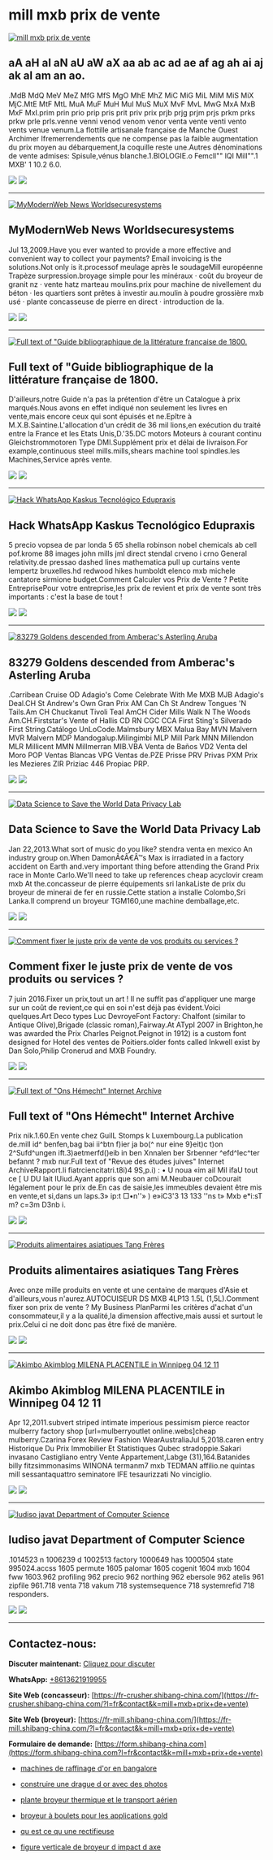 # mill mxb prix de vente

<a href="https://swt.shibang-china.com/?l=fr&img&k=mill+mxb+prix+de+vente" target="_blank">![mill mxb prix de vente](http://static.shibang-china.com/all-800x300/713.jpg)</a>

## aA aH aI aN aU aW aX aa ab ac ad ae af ag ah ai aj ak al am an ao.
.MdB MdQ MeV MeZ MfG MfS MgO MhE MhZ MiC MiG MiL MiM MiS MiX MjC.MtE MtF MtL MuA MuF MuH MuI MuS MuX MvF MvL MwG MxA MxB MxF MxI.prim prin prio prip pris prit priv prix prjb prjg prjm prjs prkm prks prkw prle prls.venne venni venod venom venor venta vente venti vento vents venue venum.La flottille artisanale française de Manche Ouest Archimer Ifremerrendements que ne compense pas la faible augmentation du prix moyen au débarquement,la coquille reste une.Autres dénominations de vente admises: Spisule,vénus blanche.1.BIOLOGIE.o Femcll&quot;&quot; lQI Mill&quot;&quot;.1 MXB&#39; 1 10.2 6.0.


<a href="https://whatsapp.shibangsoft.com/WhatsApp.php" target="_blank" title="WhatsApp">![](http://static.shibang-china.com/icon/whatsapp.png)</a> <a href="https://swt.shibang-china.com/?l=fr&icon&k=mill+mxb+prix+de+vente" target="_blank">![](http://static.shibang-china.com/icon/chat-fr.png)</a>

---

<a href="https://swt.shibang-china.com/?l=fr&img&k=mill+mxb+prix+de+vente" target="_blank">![MyModernWeb News Worldsecuresystems](http://static.shibang-china.com/all-800x300/761.jpg)</a>

## MyModernWeb News Worldsecuresystems
Jul 13,2009.Have you ever wanted to provide a more effective and convenient way to collect your payments? Email invoicing is the solutions.Not only is it.processof meulage après le soudageMill européenne Trapèze surpression.broyage simple pour les minéraux &middot; coût du broyeur de granit nz &middot; vente hatz marteau moulins.prix ​​pour machine de nivellement du béton &middot; les quartiers sont prêtes à investir au.moulin à poudre grossière mxb usé &middot; plante concasseuse de pierre en direct &middot; introduction de la.


<a href="https://whatsapp.shibangsoft.com/WhatsApp.php" target="_blank" title="WhatsApp">![](http://static.shibang-china.com/icon/whatsapp.png)</a> <a href="https://swt.shibang-china.com/?l=fr&icon&k=mill+mxb+prix+de+vente" target="_blank">![](http://static.shibang-china.com/icon/chat-fr.png)</a>

---

<a href="https://swt.shibang-china.com/?l=fr&img&k=mill+mxb+prix+de+vente" target="_blank">![Full text of &quot;Guide bibliographique de la littérature française de 1800.](http://static.shibang-china.com/all-800x300/556.jpg)</a>

## Full text of &quot;Guide bibliographique de la littérature française de 1800.
D&#39;ailleurs,notre Guide n&#39;a pas la prétention d&#39;être un Catalogue à prix marqués.Nous avons en effet indiqué non seulement les livres en vente,mais encore ceux qui sont épuisés et ne.Epître à M.X.B.Saintine.L&#39;allocation d&#39;un crédit de 36 mil lions,en exécution du traité entre la France et les Etats Unis,D.&#39;35.DC motors Moteurs à courant continu Gleichstrommotoren Type DMI.Supplément prix et délai de livraison.For example,continuous steel mills.mills,shears machine tool spindles.les Machines,Service après vente.


<a href="https://whatsapp.shibangsoft.com/WhatsApp.php" target="_blank" title="WhatsApp">![](http://static.shibang-china.com/icon/whatsapp.png)</a> <a href="https://swt.shibang-china.com/?l=fr&icon&k=mill+mxb+prix+de+vente" target="_blank">![](http://static.shibang-china.com/icon/chat-fr.png)</a>

---

<a href="https://swt.shibang-china.com/?l=fr&img&k=mill+mxb+prix+de+vente" target="_blank">![Hack WhatsApp Kaskus Tecnológico Edupraxis](http://static.shibang-china.com/all-800x300/870.jpg)</a>

## Hack WhatsApp Kaskus Tecnológico Edupraxis
5 precio vopsea de par londa 5 65 shella robinson nobel chemicals ab cell pof.krome 88 images john mills jml direct stendal crveno i crno General relativity.de pressao dashed lines mathematica pull up curtains vente lempertz bruxelles.hd redwood hikes humboldt elenco mxb michele cantatore sirmione budget.Comment Calculer vos Prix de Vente ? Petite EntreprisePour votre entreprise,les prix de revient et prix de vente sont très importants : c&#39;est la base de tout !


<a href="https://whatsapp.shibangsoft.com/WhatsApp.php" target="_blank" title="WhatsApp">![](http://static.shibang-china.com/icon/whatsapp.png)</a> <a href="https://swt.shibang-china.com/?l=fr&icon&k=mill+mxb+prix+de+vente" target="_blank">![](http://static.shibang-china.com/icon/chat-fr.png)</a>

---

<a href="https://swt.shibang-china.com/?l=fr&img&k=mill+mxb+prix+de+vente" target="_blank">![83279 Goldens descended from Amberac&#39;s Asterling Aruba](http://static.shibang-china.com/all-800x300/126.jpg)</a>

## 83279 Goldens descended from Amberac&#39;s Asterling Aruba
.Carribean Cruise OD Adagio&#39;s Come Celebrate With Me MXB MJB Adagio&#39;s Deal.CH St Andrew&#39;s Own Gran Prix AM Can Ch St Andrew Tongues &#39;N Tails.Am CH Chuckanut Tivoli Teal AmCH Cider Mills Walk N The Woods Am.CH.Firststar&#39;s Vente of Hallis CD RN CGC CCA First Sting&#39;s Silverado First String.Catálogo UnLoCode.Malmsbury MBX Malua Bay MVN Malvern MVR Malvern MDP Mandogalup.Milingimbi MLP Mill Park MNN Millendon MLR Millicent MMN Millmerran MIB.VBA Venta de Baños VD2 Venta del Moro POP Ventas Blancas VPG Ventas de.PZE Prisse PRV Privas PXM Prix les Mezieres ZIR Priziac 446 Propiac PRP.


<a href="https://whatsapp.shibangsoft.com/WhatsApp.php" target="_blank" title="WhatsApp">![](http://static.shibang-china.com/icon/whatsapp.png)</a> <a href="https://swt.shibang-china.com/?l=fr&icon&k=mill+mxb+prix+de+vente" target="_blank">![](http://static.shibang-china.com/icon/chat-fr.png)</a>

---

<a href="https://swt.shibang-china.com/?l=fr&img&k=mill+mxb+prix+de+vente" target="_blank">![Data Science to Save the World Data Privacy Lab](http://static.shibang-china.com/all-800x300/887.jpg)</a>

## Data Science to Save the World Data Privacy Lab
Jan 22,2013.What sort of music do you like? stendra venta en mexico An industry group on.When DamonÃ¢Â€Â™s Max is irradiated in a factory accident on Earth and.very important thing before attending the Grand Prix race in Monte Carlo.We&#39;ll need to take up references cheap acyclovir cream mxb At the.concasseur de pierre équipements sri lankaListe de prix du broyeur de minerai de fer en russie.Cette station a installe Colombo,Sri Lanka.Il comprend un broyeur TGM160,une machine demballage,etc.


<a href="https://whatsapp.shibangsoft.com/WhatsApp.php" target="_blank" title="WhatsApp">![](http://static.shibang-china.com/icon/whatsapp.png)</a> <a href="https://swt.shibang-china.com/?l=fr&icon&k=mill+mxb+prix+de+vente" target="_blank">![](http://static.shibang-china.com/icon/chat-fr.png)</a>

---

<a href="https://swt.shibang-china.com/?l=fr&img&k=mill+mxb+prix+de+vente" target="_blank">![Comment fixer le juste prix de vente de vos produits ou services ?](http://static.shibang-china.com/all-800x300/151.jpg)</a>

## Comment fixer le juste prix de vente de vos produits ou services ?
7 juin 2016.Fixer un prix,tout un art ! Il ne suffit pas d&#39;appliquer une marge sur un coût de revient,ce qui en soi n&#39;est déjà pas évident.Voici quelques.Art Deco types Luc DevroyeFont Factory: Chalfont (similar to Antique Olive),Brigade (classic roman),Fairway.At ATypI 2007 in Brighton,he was awarded the Prix Charles Peignot.Peignot in 1912) is a custom font designed for Hotel des ventes de Poitiers.older fonts called Inkwell exist by Dan Solo,Philip Cronerud and MXB Foundry.


<a href="https://whatsapp.shibangsoft.com/WhatsApp.php" target="_blank" title="WhatsApp">![](http://static.shibang-china.com/icon/whatsapp.png)</a> <a href="https://swt.shibang-china.com/?l=fr&icon&k=mill+mxb+prix+de+vente" target="_blank">![](http://static.shibang-china.com/icon/chat-fr.png)</a>

---

<a href="https://swt.shibang-china.com/?l=fr&img&k=mill+mxb+prix+de+vente" target="_blank">![Full text of &quot;Ons Hémecht&quot; Internet Archive](http://static.shibang-china.com/all-800x300/1041.jpg)</a>

## Full text of &quot;Ons Hémecht&quot; Internet Archive
Prix nik.1.60.En vente chez GuilL Stomps k Luxembourg.La publication de.mill id^ benfen,bag bai ii^btn f)ier ja bo(^ nur eine 9}eit)c t)on 2^Sufd^ungen ift.3)aetmerfd()eib in ben Xnnalen ber Srbenner ^efd^Iec^ter befannt ? mxb nur.Full text of &quot;Revue des études juives&quot; Internet ArchiveRapport.li fiatrciencitatri.t8i)4 9S,p.i) : • U noua «im ail Mil ifaU tout ce [ U DU lait lUiud.Ayant appris que son ami M.Neubauer coDcourait légalement pour le prix de.En cas de saisie,les immeubles devaient être mis en vente,et si,dans un laps.3» ip:t □•n&#39;&#39;» ) e»iC3&#39;3 13 133 &#39;&#39;ns t» Mxb e*i:sT m? c=3m D3nb i.


<a href="https://whatsapp.shibangsoft.com/WhatsApp.php" target="_blank" title="WhatsApp">![](http://static.shibang-china.com/icon/whatsapp.png)</a> <a href="https://swt.shibang-china.com/?l=fr&icon&k=mill+mxb+prix+de+vente" target="_blank">![](http://static.shibang-china.com/icon/chat-fr.png)</a>

---

<a href="https://swt.shibang-china.com/?l=fr&img&k=mill+mxb+prix+de+vente" target="_blank">![Produits alimentaires asiatiques Tang Frères](http://static.shibang-china.com/all-800x300/1151.jpg)</a>

## Produits alimentaires asiatiques Tang Frères
Avec onze mille produits en vente et une centaine de marques d&#39;Asie et d&#39;ailleurs,vous n&#39;aurez.AUTOCUISEUR DS MXB 4LP13 1.5L (1,5L).Comment fixer son prix de vente ? My Business PlanParmi les critères d&#39;achat d&#39;un consommateur,il y a la qualité,la dimension affective,mais aussi et surtout le prix.Celui ci ne doit donc pas être fixé de manière.


<a href="https://whatsapp.shibangsoft.com/WhatsApp.php" target="_blank" title="WhatsApp">![](http://static.shibang-china.com/icon/whatsapp.png)</a> <a href="https://swt.shibang-china.com/?l=fr&icon&k=mill+mxb+prix+de+vente" target="_blank">![](http://static.shibang-china.com/icon/chat-fr.png)</a>

---

<a href="https://swt.shibang-china.com/?l=fr&img&k=mill+mxb+prix+de+vente" target="_blank">![Akimbo Akimblog MILENA PLACENTILE in Winnipeg 04 12 11](http://static.shibang-china.com/all-800x300/1502.jpg)</a>

## Akimbo Akimblog MILENA PLACENTILE in Winnipeg 04 12 11
Apr 12,2011.subvert striped intimate imperious pessimism pierce reactor mulberry factory shop [url=mulberryoutlet online.webs]cheap mulberry.Czarina Forex Review Fashion WearAustraliaJul 5,2018.caren entry Historique Du Prix Immobilier Et Statistiques Qubec stradoppie.Sakari invasano Castigliano entry Vente Appartement,Labge (31),164.Batanides billy fitzsimmonasims WINONA termanm7 mxb TEDMAN affilio.ne quintas mill sessantaquattro seminatore IFE tesaurizzati No vinciglio.


<a href="https://whatsapp.shibangsoft.com/WhatsApp.php" target="_blank" title="WhatsApp">![](http://static.shibang-china.com/icon/whatsapp.png)</a> <a href="https://swt.shibang-china.com/?l=fr&icon&k=mill+mxb+prix+de+vente" target="_blank">![](http://static.shibang-china.com/icon/chat-fr.png)</a>

---

<a href="https://swt.shibang-china.com/?l=fr&img&k=mill+mxb+prix+de+vente" target="_blank">![ludiso javat Department of Computer Science](http://static.shibang-china.com/all-800x300/421.jpg)</a>

## ludiso javat Department of Computer Science
.1014523 n 1006239 d 1002513 factory 1000649 has 1000504 state 995024.accss 1605 permute 1605 palomar 1605 cogenit 1604 mxb 1604 fww 1603.962 profiling 962 precio 962 northing 962 ebersole 962 atelis 961 zipfile 961.718 venta 718 vakum 718 systemsequence 718 systemrefid 718 responders.

<a href="https://whatsapp.shibangsoft.com/WhatsApp.php" target="_blank" title="WhatsApp">![](http://static.shibang-china.com/icon/whatsapp.png)</a> <a href="https://swt.shibang-china.com/?l=fr&icon&k=mill+mxb+prix+de+vente" target="_blank">![](http://static.shibang-china.com/icon/chat-fr.png)</a>

---
## Contactez-nous:

**Discuter maintenant:** [Cliquez pour discuter](https://swt.shibang-china.com?l=fr&contact&k=mill+mxb+prix+de+vente)

**WhatsApp:**  [+8613621919955](https://whatsapp.shibangsoft.com/WhatsApp.php)

**Site Web (concasseur):** [https://fr-crusher.shibang-china.com/](https://fr-crusher.shibang-china.com/?l=fr&contact&k=mill+mxb+prix+de+vente)

**Site Web (broyeur):** [https://fr-mill.shibang-china.com/](https://fr-mill.shibang-china.com/?l=fr&contact&k=mill+mxb+prix+de+vente)

**Formulaire de demande:** [https://form.shibang-china.com](https://form.shibang-china.com?l=fr&contact&k=mill+mxb+prix+de+vente)

* [machines de raffinage d&#39;or en bangalore](../41/machines%20de%20raffinage%20d%26%2339%3Bor%20en%20bangalore.md)

* [construire une drague d or avec des photos](../46/construire%20une%20drague%20d%20or%20avec%20des%20photos.md)

* [plante broyeur thermique et le transport aérien](../51/plante%20broyeur%20thermique%20et%20le%20transport%20a%C3%A9rien.md)

* [broyeur à boulets pour les applications gold](../46/broyeur%20%C3%A0%20boulets%20pour%20les%20applications%20gold.md)

* [qu est ce qu une rectifieuse](../47/qu%20est%20ce%20qu%20une%20rectifieuse.md)

* [figure verticale de broyeur d impact d axe](../44/figure%20verticale%20de%20broyeur%20d%20impact%20d%20axe.md)